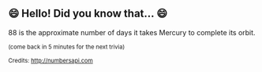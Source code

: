 ## 😄 Hello! Did you know that... 😄
88 is the approximate number of days it takes Mercury to complete its orbit.

<sup>(come back in 5 minutes for the next trivia)</sup>


<sup>Credits: http://numbersapi.com</sup>
